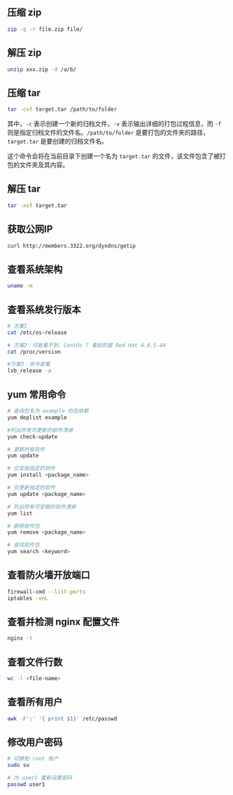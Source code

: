 ## 压缩 zip
```bash
zip -q -r file.zip file/
```

## 解压 zip
```bash
unzip xxx.zip -d /a/b/
```

## 压缩 tar
```bash
tar -cvf target.tar /path/to/folder
```

其中，`-c` 表示创建一个新的归档文件，`-v` 表示输出详细的打包过程信息，而 `-f` 则是指定归档文件的文件名。`/path/to/folder` 是要打包的文件夹的路径，`target.tar` 是要创建的归档文件名。

这个命令会将在当前目录下创建一个名为 `target.tar` 的文件，该文件包含了被打包的文件夹及其内容。

## 解压 tar
```bash
tar -xvf target.tar
```

## 获取公网IP
```bash
curl http://members.3322.org/dyndns/getip
```

## 查看系统架构
```bash
uname -m
```

## 查看系统发行版本
```bash
# 方案1
cat /etc/os-release

# 方案2：可能看不到，CentOs 7 看到的是 Red Hat 4.8.5-44
cat /proc/version

#方案3：命令查看
lsb_release -a
```

## yum 常用命令
```bash
# 查询包名为 example 的包依赖
yum deplist example

#列出所有可更新的软件清单
yum check-update

# 更新所有软件
yum update

# 仅安装指定的软件
yum install <package_name>

# 仅更新指定的软件
yum update <package_name>

# 列出所有可安裝的软件清单
yum list

# 删除软件包
yum remove <package_name>

# 查找软件包
yum search <keyword>
```

## 查看防火墙开放端口
```bash
firewall-cmd --list-ports
iptables -vnL
```

## 查看并检测 nginx 配置文件
```bash
nginx -t
```

## 查看文件行数
```bash
wc -l <file-name>
```

## 查看所有用户
```bash
awk -F':' '{ print $1}' /etc/passwd
```

## 修改用户密码
```bash
# 切换到 root 账户
sudo su

# 为 user1 重新设置密码
passwd user1
```